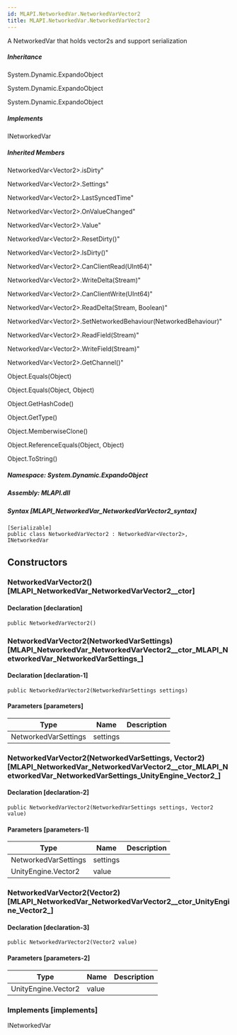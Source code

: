 ```yaml
---  
id: MLAPI.NetworkedVar.NetworkedVarVector2  
title: MLAPI.NetworkedVar.NetworkedVarVector2  
---
```


<div class="markdown level0 summary" markdown="1">

A NetworkedVar that holds vector2s and support serialization

</div>

<div class="markdown level0 conceptual" markdown="1">

</div>

<div class="inheritance" markdown="1">

##### Inheritance

<div class="level0" markdown="1">

System.Dynamic.ExpandoObject

</div>

<div class="level1" markdown="1">

System.Dynamic.ExpandoObject

</div>

<div class="level2" markdown="1">

System.Dynamic.ExpandoObject

</div>

</div>

<div markdown="1" classs="implements">

##### Implements

<div markdown="1">

INetworkedVar

</div>

</div>

<div class="inheritedMembers" markdown="1">

##### Inherited Members

<div markdown="1">

NetworkedVar\<Vector2\>.isDirty"

</div>

<div markdown="1">

NetworkedVar\<Vector2\>.Settings"

</div>

<div markdown="1">

NetworkedVar\<Vector2\>.LastSyncedTime"

</div>

<div markdown="1">

NetworkedVar\<Vector2\>.OnValueChanged"

</div>

<div markdown="1">

NetworkedVar\<Vector2\>.Value"

</div>

<div markdown="1">

NetworkedVar\<Vector2\>.ResetDirty()"

</div>

<div markdown="1">

NetworkedVar\<Vector2\>.IsDirty()"

</div>

<div markdown="1">

NetworkedVar\<Vector2\>.CanClientRead(UInt64)"

</div>

<div markdown="1">

NetworkedVar\<Vector2\>.WriteDelta(Stream)"

</div>

<div markdown="1">

NetworkedVar\<Vector2\>.CanClientWrite(UInt64)"

</div>

<div markdown="1">

NetworkedVar\<Vector2\>.ReadDelta(Stream, Boolean)"

</div>

<div markdown="1">

NetworkedVar\<Vector2\>.SetNetworkedBehaviour(NetworkedBehaviour)"

</div>

<div markdown="1">

NetworkedVar\<Vector2\>.ReadField(Stream)"

</div>

<div markdown="1">

NetworkedVar\<Vector2\>.WriteField(Stream)"

</div>

<div markdown="1">

NetworkedVar\<Vector2\>.GetChannel()"

</div>

<div markdown="1">

Object.Equals(Object)

</div>

<div markdown="1">

Object.Equals(Object, Object)

</div>

<div markdown="1">

Object.GetHashCode()

</div>

<div markdown="1">

Object.GetType()

</div>

<div markdown="1">

Object.MemberwiseClone()

</div>

<div markdown="1">

Object.ReferenceEquals(Object, Object)

</div>

<div markdown="1">

Object.ToString()

</div>

</div>

##### **Namespace**: System.Dynamic.ExpandoObject

##### **Assembly**: MLAPI.dll

##### Syntax [MLAPI_NetworkedVar_NetworkedVarVector2_syntax]

    [Serializable]
    public class NetworkedVarVector2 : NetworkedVar<Vector2>, INetworkedVar

## Constructors 

### NetworkedVarVector2() [MLAPI_NetworkedVar_NetworkedVarVector2__ctor]

<div class="markdown level1 summary" markdown="1">

</div>

<div class="markdown level1 conceptual" markdown="1">

</div>

#### Declaration [declaration]

    public NetworkedVarVector2()

### NetworkedVarVector2(NetworkedVarSettings) [MLAPI_NetworkedVar_NetworkedVarVector2__ctor_MLAPI_NetworkedVar_NetworkedVarSettings_]

<div class="markdown level1 summary" markdown="1">

</div>

<div class="markdown level1 conceptual" markdown="1">

</div>

#### Declaration [declaration-1]

    public NetworkedVarVector2(NetworkedVarSettings settings)

#### Parameters [parameters]

| Type                 | Name     | Description |
|----------------------|----------|-------------|
| NetworkedVarSettings | settings |             |

### NetworkedVarVector2(NetworkedVarSettings, Vector2) [MLAPI_NetworkedVar_NetworkedVarVector2__ctor_MLAPI_NetworkedVar_NetworkedVarSettings_UnityEngine_Vector2_]

<div class="markdown level1 summary" markdown="1">

</div>

<div class="markdown level1 conceptual" markdown="1">

</div>

#### Declaration [declaration-2]

    public NetworkedVarVector2(NetworkedVarSettings settings, Vector2 value)

#### Parameters [parameters-1]

| Type                 | Name     | Description |
|----------------------|----------|-------------|
| NetworkedVarSettings | settings |             |
| UnityEngine.Vector2  | value    |             |

### NetworkedVarVector2(Vector2) [MLAPI_NetworkedVar_NetworkedVarVector2__ctor_UnityEngine_Vector2_]

<div class="markdown level1 summary" markdown="1">

</div>

<div class="markdown level1 conceptual" markdown="1">

</div>

#### Declaration [declaration-3]

    public NetworkedVarVector2(Vector2 value)

#### Parameters [parameters-2]

| Type                | Name  | Description |
|---------------------|-------|-------------|
| UnityEngine.Vector2 | value |             |

### Implements [implements]

<div markdown="1">

INetworkedVar

</div>
